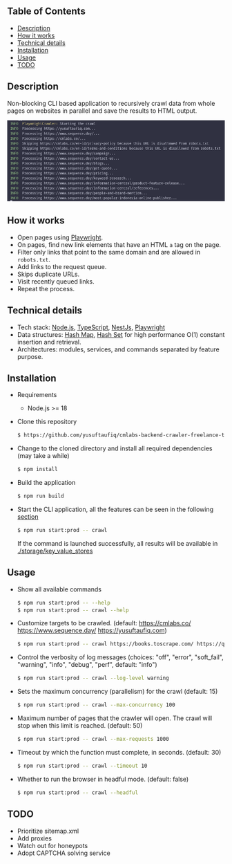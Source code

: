 ## Table of Contents

- [Description](#description)
- [How it works](#how-it-works)
- [Technical details](#technical-details)
- [Installation](#installation)
- [Usage](#usage)
- [TODO](#todo)

## Description

Non-blocking CLI based application to recursively crawl data from whole pages on websites in parallel and save the results to HTML output.

![Overview](./assets/overview.png)

## How it works

- Open pages using [Playwright](https://playwright.dev/).
- On pages, find new link elements that have an HTML `a` tag on the page.
- Filter only links that point to the same domain and are allowed in `robots.txt`.
- Add links to the request queue.
- Skips duplicate URLs.
- Visit recently queued links.
- Repeat the process.

## Technical details

- Tech stack: [Node.js](https://nodejs.org/en), [TypeScript](https://www.typescriptlang.org/), [NestJs](https://nestjs.com/), [Playwright](https://playwright.dev/)
- Data structures: [Hash Map](./src/robots/robots.service.ts#L29), [Hash Set](./src/crawl/handlers/default.handler.ts#L40) for high performance O(1) constant insertion and retrieval.
- Architectures: modules, services, and commands separated by feature purpose.

## Installation

- Requirements

  - Node.js >= 18

- Clone this repository

  ```bash
  $ https://github.com/yusuftaufiq/cmlabs-backend-crawler-freelance-test.git
  ```

- Change to the cloned directory and install all required dependencies (may take a while)

  ```bash
  $ npm install
  ```

- Build the application

  ```bash
  $ npm run build
  ```

- Start the CLI application, all the features can be seen in the following [section](#usage)
  ```bash
  $ npm run start:prod -- crawl
  ```
  If the command is launched successfully, all results will be available in [./storage/key_value_stores](./storage/key_value_stores)

## Usage

- Show all available commands
  ```bash
  $ npm run start:prod -- --help
  $ npm run start:prod -- crawl --help
  ```
- Customize targets to be crawled. (default: https://cmlabs.co/ https://www.sequence.day/ https://yusuftaufiq.com)
  ```bash
  $ npm run start:prod -- crawl https://books.toscrape.com/ https://quotes.toscrape.com/
  ```
- Control the verbosity of log messages (choices: "off", "error", "soft_fail", "warning", "info", "debug", "perf", default: "info")
  ```bash
  $ npm run start:prod -- crawl --log-level warning
  ```
- Sets the maximum concurrency (parallelism) for the crawl (default: 15)
  ```bash
  $ npm run start:prod -- crawl --max-concurrency 100
  ```
- Maximum number of pages that the crawler will open. The crawl will stop when this limit is reached. (default: 50)
  ```bash
  $ npm run start:prod -- crawl --max-requests 1000
  ```
- Timeout by which the function must complete, in seconds. (default: 30)
  ```bash
  $ npm run start:prod -- crawl --timeout 10
  ```
- Whether to run the browser in headful mode. (default: false)
  ```bash
  $ npm run start:prod -- crawl --headful
  ```

## TODO
- Prioritize sitemap.xml
- Add proxies
- Watch out for honeypots
- Adopt CAPTCHA solving service